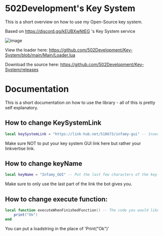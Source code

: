 # 502Development's Key System
This is a short overview on how to use my Open-Source key system. 

Based on https://discord.gg/kEUBXwNtEG 's Key System service 

![image](https://user-images.githubusercontent.com/110735758/201164381-76676fdc-04cd-4a46-82cf-96a2e5070262.png)

View the loader here: https://github.com/502Development/Key-System/blob/main/Main/Loader.lua

Download the source here: https://github.com/502Development/Key-System/releases

# Documentation 
This is a short documentation on how to use the library - all of this is pretty self explanatory. 
## How to change KeySystemLink 
```lua
local keySystemLink = "https://link-hub.net/518673/infamy-gui" -- Insert the linkvertise link here. 
```
Make sure NOT to put your key system GUI link here but rather your linkvertise link. 

## How to change keyName
```lua
local keyName = "Infamy_GUI" -- Put the last few characters of the key here. Example: https://1.kelprepl.repl.co/getkey/Infamy_GUI would be "Infamy_GUI"
```
Make sure to only use the last part of the link the bot gives you. 

## How to change execute function: 
```lua
local function executeWhenFinishedFunction() -- The code you would like to execute after the key is checked and valid. 
	print("Ok")
end 
```
You can put a loadstring in the place of 'Print("Ok")'
